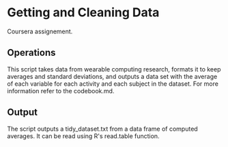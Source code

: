 # Getting and Cleaning Data
Coursera assignement.

## Operations
This script takes data from wearable computing research, formats it to keep averages and standard deviations, and outputs a data set with the average of each variable for each activity and each subject in the dataset. For more information refer to the codebook.md.

## Output
The script outputs a tidy_dataset.txt from a data frame of computed averages. It can be read using R's read.table function.
